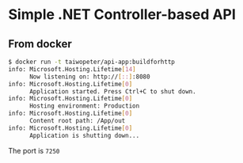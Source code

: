 # Simple .NET Controller-based API

## From docker

```bash
$ docker run -t taiwopeter/api-app:buildforhttp
info: Microsoft.Hosting.Lifetime[14]
      Now listening on: http://[::]:8080
info: Microsoft.Hosting.Lifetime[0]
      Application started. Press Ctrl+C to shut down.
info: Microsoft.Hosting.Lifetime[0]
      Hosting environment: Production
info: Microsoft.Hosting.Lifetime[0]
      Content root path: /App/out
info: Microsoft.Hosting.Lifetime[0]
      Application is shutting down...
```

The port is `7250`
